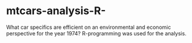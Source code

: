 # mtcars-analysis-R-
What car specifics are efficient on an environmental and economic perspective for the year 1974?
R-programming was used for the analysis.
